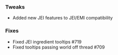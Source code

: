 ### Tweaks
* Added new JEI features to JEI/EMI compatibility

### Fixes
* Fixed JEI ingredient tooltips #719
* Fixed tooltips passing world off thread #709
